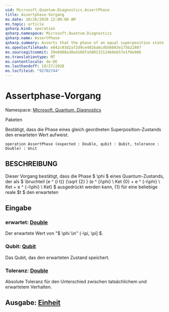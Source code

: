 ```yaml
---
uid: Microsoft.Quantum.Diagnostics.AssertPhase
title: Assertphase-Vorgang
ms.date: 10/26/2020 12:00:00 AM
ms.topic: article
qsharp.kind: operation
qsharp.namespace: Microsoft.Quantum.Diagnostics
qsharp.name: AssertPhase
qsharp.summary: Asserts that the phase of an equal superposition state has the expected value.
ms.openlocfilehash: e042c03d2a72d9ce4816a8cdb56603e175b22807
ms.sourcegitcommit: 29e0d88a30e4166fa580132124b0eb57e1f0e986
ms.translationtype: MT
ms.contentlocale: de-DE
ms.lasthandoff: 10/27/2020
ms.locfileid: "92702744"
---
```

# <a name="assertphase-operation"></a>Assertphase-Vorgang

Namespace: [Microsoft. Quantum. Diagnostics](xref:Microsoft.Quantum.Diagnostics)

Paketen [](https://nuget.org/packages/)


Bestätigt, dass die Phase eines gleich geordneten Superposition-Zustands den erwarteten Wert aufweist.

```qsharp
operation AssertPhase (expected : Double, qubit : Qubit, tolerance : Double) : Unit
```


## <a name="description"></a>BESCHREIBUNG

Dieser Vorgang bestätigt, dass die Phase $ \phi $ eines Quantum-Zustands, der als $ \bruchteil {e ^ {i t}} {\sqrt {2} } (e ^ {i\phi} \ Ket {0} + e ^ {-i\phi} \ Ket + e ^ {-i\phi} \ Ket) $ ausgedrückt werden kann, {1} für eine beliebige reale $t $ den erwarteten

## <a name="input"></a>Eingabe

### <a name="expected--double"></a>erwartet: [Double](xref:microsoft.quantum.lang-ref.double)

Der erwartete Wert von "$ \phi \in" (-\pi, \pi] $.


### <a name="qubit--qubit"></a>Qubit: [Qubit](xref:microsoft.quantum.lang-ref.qubit)

Das Qubit, das den erwarteten Zustand speichert.


### <a name="tolerance--double"></a>Toleranz: [Double](xref:microsoft.quantum.lang-ref.double)

Absolute Toleranz für den Unterschied zwischen tatsächlichem und erwartetem Verhalten.



## <a name="output--unit"></a>Ausgabe: [Einheit](xref:microsoft.quantum.lang-ref.unit)

